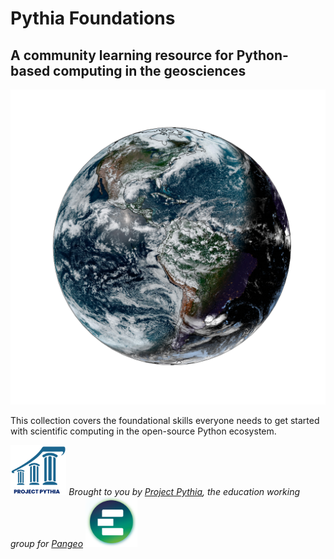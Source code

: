# Pythia Foundations

## A community learning resource for Python-based computing in the geosciences

<img src="images/pretty-earth.png" alt="Pretty Earth" width="600px">

This collection covers the foundational skills everyone needs to get started with scientific computing in the open-source Python ecosystem.

<img src="images/logos/ProjectPythia_Logo_Final-01-Blue.svg" alt="Project Pythia logo" height="80px"> _Brought to you by [Project Pythia](https://projectpythia.org), the education working group for [Pangeo](https://pangeo.io)_ <img src="https://raw.githubusercontent.com/pangeo-data/pangeo/master/docs/_static/small_e_logo_cropped.png" alt="Pangeo logo" height="80px">
